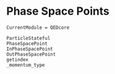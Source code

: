 # Phase Space Points

```@meta
CurrentModule = QEDcore
```

```@docs
ParticleStateful
PhaseSpacePoint
InPhaseSpacePoint
OutPhaseSpacePoint
getindex
_momentum_type
```
